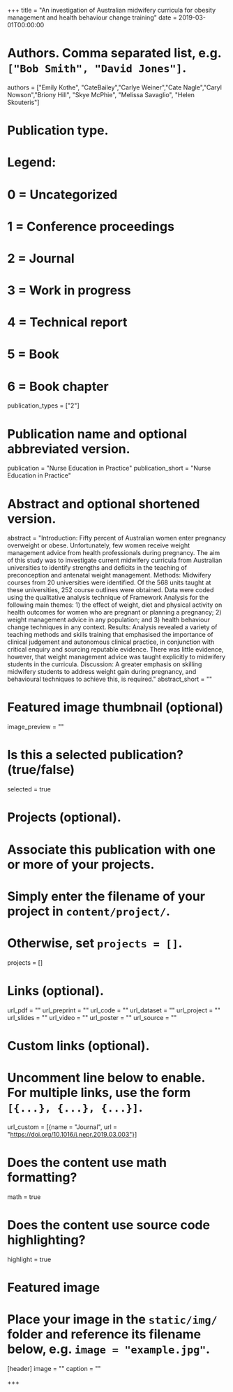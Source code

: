 +++
title = "An investigation of Australian midwifery curricula for obesity management and health behaviour change training"
date = 2019-03-01T00:00:00

# Authors. Comma separated list, e.g. `["Bob Smith", "David Jones"]`.
authors = ["Emily Kothe", "CateBailey","Carlye Weiner","Cate Nagle","Caryl Nowson","Briony Hill", "Skye McPhie", "Melissa Savaglio", "Helen Skouteris"]

# Publication type.
# Legend:
# 0 = Uncategorized
# 1 = Conference proceedings
# 2 = Journal
# 3 = Work in progress
# 4 = Technical report
# 5 = Book
# 6 = Book chapter
publication_types = ["2"]

# Publication name and optional abbreviated version.
publication = "Nurse Education in Practice"
publication_short = "Nurse Education in Practice"

# Abstract and optional shortened version.
abstract = "Introduction: Fifty percent of Australian women enter pregnancy overweight or obese. Unfortunately, few women receive weight management advice from health professionals during pregnancy. The aim of this study was to investigate current midwifery curricula from Australian universities to identify strengths and deficits in the teaching of preconception and antenatal weight management. Methods: Midwifery courses from 20 universities were identified. Of the 568 units taught at these universities, 252 course outlines were obtained. Data were coded using the qualitative analysis technique of Framework Analysis for the following main themes: 1) the effect of weight, diet and physical activity on health outcomes for women who are pregnant or planning a pregnancy; 2) weight management advice in any population; and 3) health behaviour change techniques in any context. Results: Analysis revealed a variety of teaching methods and skills training that emphasised the importance of clinical judgement and autonomous clinical practice, in conjunction with critical enquiry and sourcing reputable evidence. There was little evidence, however, that weight management advice was taught explicitly to midwifery students in the curricula. Discussion: A greater emphasis on skilling midwifery students to address weight gain during pregnancy, and behavioural techniques to achieve this, is required."
abstract_short = ""

# Featured image thumbnail (optional)
image_preview = ""

# Is this a selected publication? (true/false)
selected = true

# Projects (optional).
#   Associate this publication with one or more of your projects.
#   Simply enter the filename of your project in `content/project/`.
#   Otherwise, set `projects = []`.
projects = []

# Links (optional).
url_pdf = ""
url_preprint = ""
url_code = ""
url_dataset = ""
url_project = ""
url_slides = ""
url_video = ""
url_poster = ""
url_source = ""

# Custom links (optional).
#   Uncomment line below to enable. For multiple links, use the form `[{...}, {...}, {...}]`.
url_custom = [{name = "Journal", url = "https://doi.org/10.1016/j.nepr.2019.03.003"}]

# Does the content use math formatting?
math = true

# Does the content use source code highlighting?
highlight = true

# Featured image
# Place your image in the `static/img/` folder and reference its filename below, e.g. `image = "example.jpg"`.
[header]
image = ""
caption = ""

+++


